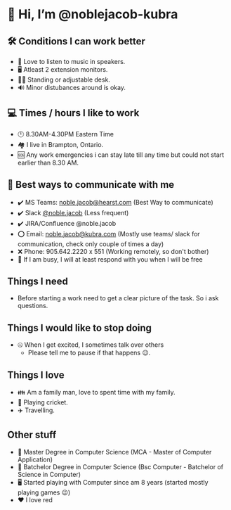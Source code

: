 
# 👋 Hi, I’m @noblejacob-kubra

## 🛠️ Conditions I can work better

- 🎵 Love to listen to music in speakers.
- 🖥️ Atleast 2 extension monitors.
- 🧍🏽 Standing or adjustable desk.
- 🔊 Minor distubances around is okay.

## 💻 Times / hours I like to work

- 🕛 8.30AM-4.30PM Eastern Time
- 🏘️ I live in Brampton, Ontario.
- 🆘 Any work emergencies i can stay late till any time but could not start earlier than 8.30 AM.

## 📱 Best ways to communicate with me

- ✔️ MS Teams: noble.jacob@hearst.com (Best Way to communicate)
- ✔️ Slack [@noble.jacob](https://ifactor.slack.com/team/UE6RKKMSM) (Less frequent)
- ✔️ JIRA/Confluence @noble.jacob
- ⭕ Email: noble.jacob@kubra.com (Mostly use teams/ slack for communication, check only couple of times a day)
- ❌ Phone: 905.642.2220 x 551 (Working remotely, so don't bother)
- 💬 If I am busy, I will at least respond with you when I will be free

## Things I need

- Before starting a work need to get a clear picture of the task. So i ask questions.

## Things I would like to stop doing

- 🤐 When I get excited, I sometimes talk over others 
    - Please tell me to pause if that happens 😉.
    
## Things I love

- 👪 Am a family man, love to spent time with my family.
- 🏏 Playing cricket.
- ✈️ Travelling.

## Other stuff

- 📜 Master Degree in Computer Science (MCA - Master of Computer Application)
- 📜 Batchelor Degree in Computer Science (Bsc Computer - Batchelor of Science in Computer)
- 🖥️ Started playing with Computer since am 8 years (started mostly playing games 😉)
- ❤️ I love red
